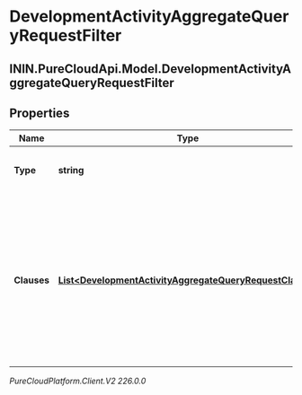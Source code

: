 # DevelopmentActivityAggregateQueryRequestFilter

## ININ.PureCloudApi.Model.DevelopmentActivityAggregateQueryRequestFilter

## Properties

|Name | Type | Description | Notes|
|------------ | ------------- | ------------- | -------------|
| **Type** | **string** | The logic used to combine the clauses | |
| **Clauses** | [**List&lt;DevelopmentActivityAggregateQueryRequestClause&gt;**](DevelopmentActivityAggregateQueryRequestClause) | The list of clauses used to filter the data. Note that clauses must filter by attendeeId and a maximum of 100 user IDs are allowed | |



_PureCloudPlatform.Client.V2 226.0.0_
